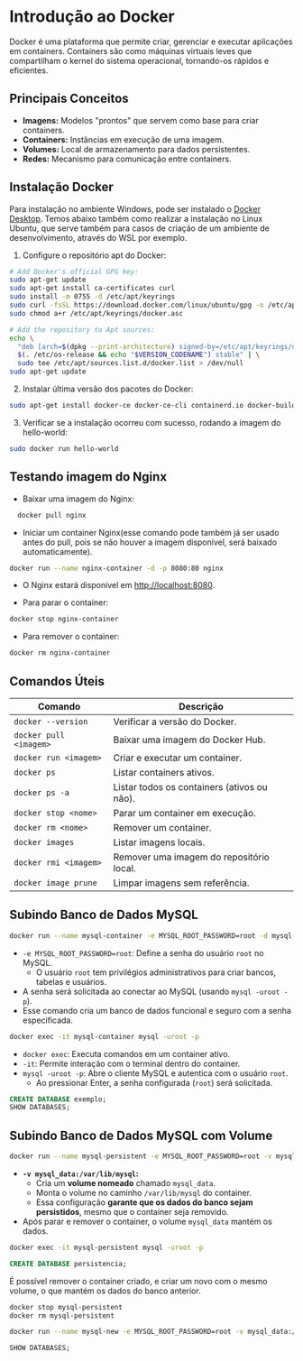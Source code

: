 # Introdução ao Docker
Docker é uma plataforma que permite criar, gerenciar e executar aplicações em containers. Containers são como máquinas virtuais leves que compartilham o kernel do sistema operacional, tornando-os rápidos e eficientes.

## Principais Conceitos
- **Imagens:** Modelos "prontos" que servem como base para criar containers.
- **Containers:** Instâncias em execução de uma imagem.
- **Volumes:** Local de armazenamento para dados persistentes.
- **Redes:** Mecanismo para comunicação entre containers.

## Instalação Docker
Para instalação no ambiente Windows, pode ser instalado o [Docker Desktop](https://www.docker.com/products/docker-desktop). Temos abaixo também como realizar a instalação no Linux Ubuntu, que serve também para casos de criação de um ambiente de desenvolvimento, através do WSL por exemplo.

1. Configure o repositório apt do Docker:

```bash
# Add Docker's official GPG key:
sudo apt-get update
sudo apt-get install ca-certificates curl
sudo install -m 0755 -d /etc/apt/keyrings
sudo curl -fsSL https://download.docker.com/linux/ubuntu/gpg -o /etc/apt/keyrings/docker.asc
sudo chmod a+r /etc/apt/keyrings/docker.asc

# Add the repository to Apt sources:
echo \
  "deb [arch=$(dpkg --print-architecture) signed-by=/etc/apt/keyrings/docker.asc] https://download.docker.com/linux/ubuntu \
  $(. /etc/os-release && echo "$VERSION_CODENAME") stable" | \
  sudo tee /etc/apt/sources.list.d/docker.list > /dev/null
sudo apt-get update
```

2. Instalar última versão dos pacotes do Docker:

```bash
sudo apt-get install docker-ce docker-ce-cli containerd.io docker-buildx-plugin docker-compose-plugin
```

3. Verificar se a instalação ocorreu com sucesso, rodando a imagem do hello-world:
```bash
sudo docker run hello-world
```

## Testando imagem do Nginx
    
- Baixar uma imagem do Nginx:
        
```bash
  docker pull nginx
```
    
- Iniciar um container Nginx(esse comando pode também já ser usado antes do pull, pois se não houver a imagem disponível, será baixado automaticamente).
        
```bash
docker run --name nginx-container -d -p 8080:80 nginx
```
        
- O Nginx estará disponível em [http://localhost:8080](http://localhost:8080/).
    
- Para parar o container:
        
```bash
docker stop nginx-container
```
        
- Para remover o container:
        
```bash
docker rm nginx-container
```

## Comandos Úteis

|Comando|Descrição|
|---|---|
|`docker --version`|Verificar a versão do Docker.|
|`docker pull <imagem>`|Baixar uma imagem do Docker Hub.|
|`docker run <imagem>`|Criar e executar um container.|
|`docker ps`|Listar containers ativos.|
|`docker ps -a`|Listar todos os containers (ativos ou não).|
|`docker stop <nome>`|Parar um container em execução.|
|`docker rm <nome>`|Remover um container.|
|`docker images`|Listar imagens locais.|
|`docker rmi <imagem>`|Remover uma imagem do repositório local.|
|`docker image prune`|Limpar imagens sem referência.|

## Subindo Banco de Dados MySQL

```bash
docker run --name mysql-container -e MYSQL_ROOT_PASSWORD=root -d mysql:latest
```
- `-e MYSQL_ROOT_PASSWORD=root`: Define a senha do usuário `root` no MySQL.
    - O usuário `root` tem privilégios administrativos para criar bancos, tabelas e usuários.
- A senha será solicitada ao conectar ao MySQL (usando `mysql -uroot -p`).
- Esse comando cria um banco de dados funcional e seguro com a senha especificada.

```bash
docker exec -it mysql-container mysql -uroot -p
```
- `docker exec`: Executa comandos em um container ativo.
- `-it`: Permite interação com o terminal dentro do container.
- `mysql -uroot -p`: Abre o cliente MySQL e autentica com o usuário `root`.
    - Ao pressionar Enter, a senha configurada (`root`) será solicitada.

```sql
CREATE DATABASE exemplo;
SHOW DATABASES;
```

## Subindo Banco de Dados MySQL com Volume

```bash
docker run --name mysql-persistent -e MYSQL_ROOT_PASSWORD=root -v mysql_data:/var/lib/mysql -d mysql:latest
```
- **`-v mysql_data:/var/lib/mysql`:**
    - Cria um **volume nomeado** chamado `mysql_data`.
    - Monta o volume no caminho `/var/lib/mysql` do container.
    - Essa configuração **garante que os dados do banco sejam persistidos**, mesmo que o container seja removido.
- Após parar e remover o container, o volume `mysql_data` mantém os dados.

```bash
docker exec -it mysql-persistent mysql -uroot -p
```
    
```sql
CREATE DATABASE persistencia;
```

É possível remover o container criado, e criar um novo com o mesmo volume, o que mantém os dados do banco anterior.
```bash
docker stop mysql-persistent
docker rm mysql-persistent
```

```bash
docker run --name mysql-new -e MYSQL_ROOT_PASSWORD=root -v mysql_data:/var/lib/mysql -d mysql:latest
```

```sql
SHOW DATABASES;
```
